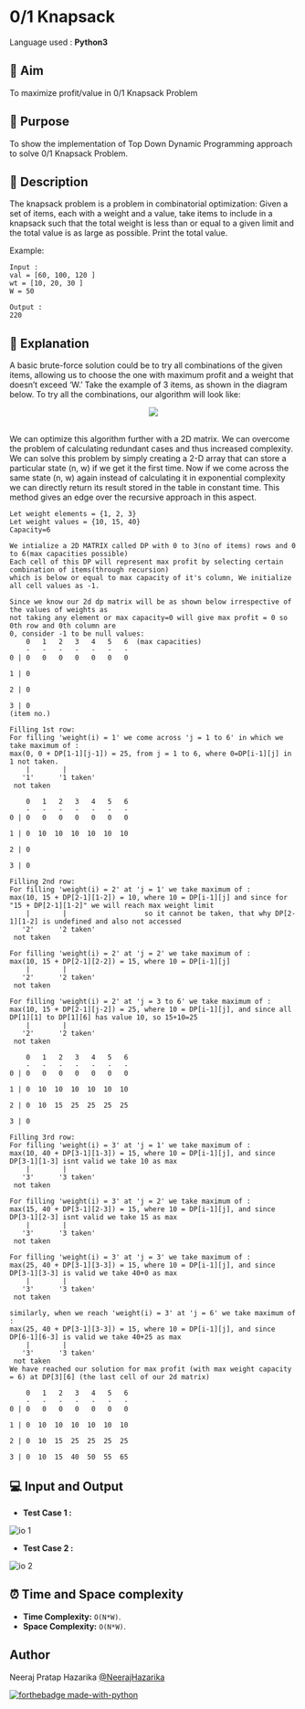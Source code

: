 # 0/1 Knapsack
Language used : **Python3**

## 🎯 Aim
To maximize profit/value in 0/1 Knapsack Problem

## 🌟 Purpose
To show the implementation of Top Down Dynamic Programming approach to solve 0/1 Knapsack Problem.

## 📄 Description
The knapsack problem is a problem in combinatorial optimization: Given a set of items, each with a weight and a value, take items to include in a knapsack such that the total weight is less than or equal to a given limit and the total value is as large as possible. Print the total value.

Example:
```
Input :
val = [60, 100, 120 ]
wt = [10, 20, 30 ]
W = 50

Output :
220
```

## 🧮 Explanation
A basic brute-force solution could be to try all combinations of the given items, allowing us to choose the one with maximum profit and a weight that doesn’t exceed ‘W.’ Take the example of 3 items, as shown in the diagram below. To try all the combinations, our algorithm will look like:

<div align="center">
<img src="https://user-images.githubusercontent.com/72177954/135701909-41ccb37f-6280-4fec-b144-de4a48989b24.jpg">
</div></br>

We can optimize this algorithm further with a 2D matrix. We can overcome the problem of calculating redundant cases and thus increased complexity. We can solve this problem by simply creating a 2-D array that can store a particular state (n, w) if we get it the first time. Now if we come across the same state (n, w) again instead of calculating it in exponential complexity we can directly return its result stored in the table in constant time. This method gives an edge over the recursive approach in this aspect.

```
Let weight elements = {1, 2, 3}
Let weight values = {10, 15, 40}
Capacity=6

We intialize a 2D MATRIX called DP with 0 to 3(no of items) rows and 0 to 6(max capacities possible)
Each cell of this DP will represent max profit by selecting certain combination of items(through recursion)
which is below or equal to max capacity of it's column, We initialize all cell values as -1.

Since we know our 2d dp matrix will be as shown below irrespective of the values of weights as 
not taking any element or max capacity=0 will give max profit = 0 so 0th row and 0th column are 
0, consider -1 to be null values:
    0   1   2   3   4   5   6  (max capacities)
    -   -   -   -   -   -   -
0 | 0   0   0   0   0   0   0

1 | 0  

2 | 0  

3 | 0  
(item no.)

Filling 1st row:
For filling 'weight(i) = 1' we come across 'j = 1 to 6' in which we take maximum of :
max(0, 0 + DP[1-1][j-1]) = 25, from j = 1 to 6, where 0=DP[i-1][j] in 1 not taken.
    |        |
   '1'      '1 taken'
 not taken  

    0   1   2   3   4   5   6
    -   -   -   -   -   -   -
0 | 0   0   0   0   0   0   0

1 | 0  10  10  10  10  10  10

2 | 0  

3 | 0  
 
Filling 2nd row:
For filling 'weight(i) = 2' at 'j = 1' we take maximum of :
max(10, 15 + DP[2-1][1-2]) = 10, where 10 = DP[i-1][j] and since for "15 + DP[2-1][1-2]" we will reach max weight limit 
    |        |                   so it cannot be taken, that why DP[2-1][1-2] is undefined and also not accessed
   '2'      '2 taken'
 not taken   
 
For filling 'weight(i) = 2' at 'j = 2' we take maximum of :
max(10, 15 + DP[2-1][2-2]) = 15, where 10 = DP[i-1][j]
    |        |
   '2'      '2 taken'
 not taken  
 
For filling 'weight(i) = 2' at 'j = 3 to 6' we take maximum of :
max(10, 15 + DP[2-1][j-2]) = 25, where 10 = DP[i-1][j], and since all DP[1][1] to DP[1][6] has value 10, so 15+10=25
    |        |
   '2'      '2 taken'
 not taken  

    0   1   2   3   4   5   6
    -   -   -   -   -   -   -
0 | 0   0   0   0   0   0   0

1 | 0  10  10  10  10  10  10

2 | 0  10  15  25  25  25  25

3 | 0  
 
Filling 3rd row:
For filling 'weight(i) = 3' at 'j = 1' we take maximum of :
max(10, 40 + DP[3-1][1-3]) = 15, where 10 = DP[i-1][j], and since DP[3-1][1-3] isnt valid we take 10 as max
    |        |
   '3'      '3 taken'
 not taken  

For filling 'weight(i) = 3' at 'j = 2' we take maximum of :
max(15, 40 + DP[3-1][2-3]) = 15, where 10 = DP[i-1][j], and since DP[3-1][2-3] isnt valid we take 15 as max
    |        |
   '3'      '3 taken'
 not taken  

For filling 'weight(i) = 3' at 'j = 3' we take maximum of :
max(25, 40 + DP[3-1][3-3]) = 15, where 10 = DP[i-1][j], and since DP[3-1][3-3] is valid we take 40+0 as max
    |        |
   '3'      '3 taken'
 not taken  
 
similarly, when we reach 'weight(i) = 3' at 'j = 6' we take maximum of :
max(25, 40 + DP[3-1][3-3]) = 15, where 10 = DP[i-1][j], and since DP[6-1][6-3] is valid we take 40+25 as max
    |        |
   '3'      '3 taken'
 not taken
We have reached our solution for max profit (with max weight capacity = 6) at DP[3][6] (the last cell of our 2d matrix)

    0   1   2   3   4   5   6
    -   -   -   -   -   -   -
0 | 0   0   0   0   0   0   0

1 | 0  10  10  10  10  10  10

2 | 0  10  15  25  25  25  25

3 | 0  10  15  40  50  55  65
```
## 💻 Input and Output 
- **Test Case 1 :**

![io 1](https://user-images.githubusercontent.com/72177954/135707806-ee72b296-541a-462a-ab9f-d3e4fabc31b8.png)

- **Test Case 2 :**

![io 2](https://user-images.githubusercontent.com/72177954/135707940-3e153cc4-d1cd-4bc2-b518-f8a1bb294ed3.png)

## ⏰ Time and Space complexity
- **Time Complexity:** `O(N*W)`. 
- **Space Complexity:** `O(N*W)`.

## Author
Neeraj Pratap Hazarika [@NeerajHazarika](https://github.com/NeerajHazarika)

[![forthebadge made-with-python](http://ForTheBadge.com/images/badges/made-with-python.svg)](https://www.python.org/)
